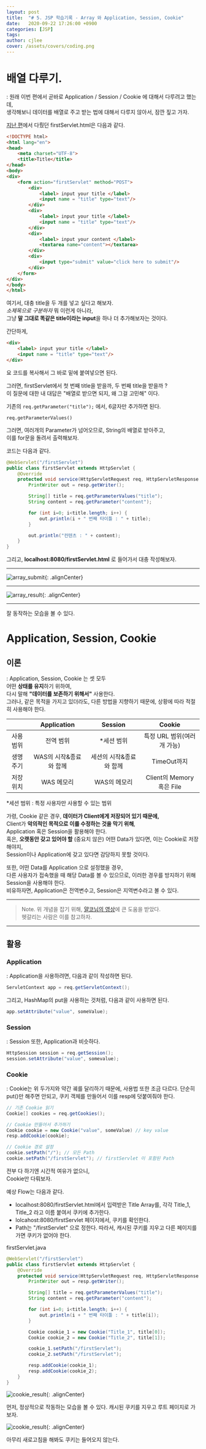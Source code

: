 ```yaml
---
layout: post
title:  "# 5. JSP 학습기록 - Array 와 Application, Session, Cookie"
date:   2020-09-22 17:26:00 +0900
categories: [JSP]
tags: 
author: cjlee
cover: /assets/covers/coding.png
---
```


# 배열 다루기.
: 원래 이번 편에서 곧바로 Application / Session / Cookie 에 대해서 다루려고 했는데,  
생각해보니 데이터를 배열로 주고 받는 법에 대해서 다루지 않아서, 잠깐 짚고 가자.

[지난 편](http://cjlee38.github.io/jsp/jsp_learning_04)에서 다뤘던 firstServlet.html은 다음과 같다.
```html
<!DOCTYPE html>
<html lang="en">
<head>
    <meta charset="UTF-8">
    <title>Title</title>
</head>
<body>
<div>
    <form action="firstServlet" method="POST">
        <div>
            <label> input your title </label>
            <input name = "title" type="text"/>
        </div>
        <div>
            <label> input your title </label>
            <input name = "title" type="text"/>
        </div>
        <div>
            <label> input your content </label>
            <textarea name="content"></textarea>
        </div>
        <div>
            <input type="submit" value="click here to submit"/>
        </div>
    </form>
</div>
</body>
</html>
```
여기서, 대충 title을 두 개를 넣고 싶다고 해보자.  
*소제목으로 구분하자* 뭐 이런게 아니라,   
그냥 **말 그대로 똑같은 title이라는 input**을 하나 더 추가해보자는 것이다.

간단하게, 

```html
<div>
    <label> input your title </label>
    <input name = "title" type="text"/>
</div>

```
요 코드를 복사해서 그 바로 밑에 붙여넣으면 된다.

그러면, firstServlet에서 첫 번째 title을 받을까, 두 번째 title을 받을까 ?  
이 질문에 대한 내 대답은 "배열로 받으면 되지, 왜 그걸 고민해" 이다.

기존의 `req.getParameter("title");` 에서, 6글자만 추가하면 된다.  

`req.getParameterValues()`  

그러면, 여러개의 Parameter가 넘어오므로, String의 배열로 받아주고,  
이를 for문을 돌려서 출력해보자.

코드는 다음과 같다.

```java
@WebServlet("/firstServlet")
public class firstServlet extends HttpServlet {
    @Override
    protected void service(HttpServletRequest req, HttpServletResponse resp) throws ServletException, IOException {
        PrintWriter out = resp.getWriter();

        String[] title = req.getParameterValues("title");
        String content = req.getParameter("content");

        for (int i=0; i<title.length; i++) {
            out.println(i + " 번째 타이틀 : " + title);
        }

        out.println("컨텐츠 : " + content);
    }
}

```

그리고, **localhost:8080/firstServlet.html** 로 들어가서 대충 작성해보자.  

---

![array_submit](/assets/images/2020-09-22-19-55-14_2020-09-22-jsp_learning_05.md.png){: .alignCenter}

---

![array_result](/assets/images/2020-09-22-19-55-02_2020-09-22-jsp_learning_05.md.png){: .alignCenter}

---

잘 동작하는 모습을 볼 수 있다.

# Application, Session, Cookie
## 이론
: Application, Session, Cookie 는 셋 모두   
어떤 **상태를 유지**하기 위하여,   
다시 말해 **"데이터를 보존하기 위해서"** 사용한다.    
그러나, 같은 목적을 가지고 있더라도, 다른 방법을 지향하기 때문에, 상황에 따라 적절히 사용해야 한다.


| |Application|Session|Cookie|
|:--:|:--:|:--:|:--:|
|사용범위| 전역 범위 | *세션 범위 | 특정 URL 범위(여러 개 가능) |
|생명주기| WAS의 시작&종료와 함께 | 세션의 시작&종료와 함께 | TimeOut까지 |
|저장위치| WAS 메모리 | WAS의 메모리 | Client의 Memory 혹은 File |

*세션 범위 : 특정 사용자만 사용할 수 있는 범위

가령, Cookie 같은 경우, **데이터가 Client에게 저장되어 있기 때문에,**  
Client가 **악의적인 목적으로 이를 수정하는 것을 막기 위해**,  
Application 혹은 Session을 활용해야 한다.  
혹은, **오랫동안 갖고 있어야 할** (중요치 않은) 어떤 Data가 있다면, 이는 Cookie로 저장해야지,   
Session이나 Application에 갖고 있다면 감당하지 못할 것이다.  

또한, 어떤 Data를 Application 으로 설정했을 경우,  
다른 사용자가 접속했을 때 해당 Data를 볼 수 있으므로, 이러한 경우를 방지하기 위해  
Session을 사용해야 한다.  
비유하자면, Application은 전역변수고, Session은 지역변수라고 볼 수 있다.

___ 

> Note. 위 개념을 잡기 위해, [얄코님의 영상](https://youtu.be/OpoVuwxGRDI)에 큰 도움을 받았다.  
> 헷갈리는 사람은 이를 참고하자.

---

## 활용
### Application
: Application을 사용하려면, 다음과 같이 작성하면 된다.  
```java
ServletContext app = req.getServletContext();
```
그리고, HashMap의 put을 사용하는 것처럼, 다음과 같이 사용하면 된다.  
```java
app.setAttribute("value", someValue);
```

### Session
: Session 또한, Application과 비슷하다.
```java
HttpSession session = req.getSession();
session.setAttribute("value", somevalue);
```

### Cookie
: Cookie는 위 두가지와 약간 궤를 달리하기 때문에, 사용법 또한 조금 다르다.
단순히 put()만 해주면 안되고, 쿠키 객체를 만들어서 이를 resp에 덧붙여줘야 한다.
```java
// 기존 Cookie 읽기
Cookie[] cookies = req.getCookies();

// Cookie 만들어서 추가하기
Cookie cookie = new Cookie("value", someValue) // key value
resp.addCookie(cookie);

// Cookie 경로 설정
cookie.setPath("/"); // 모든 Path
cookie.setPath("/firstServlet"); // firstServlet 이 포함된 Path
```

전부 다 하기엔 시간적 여유가 없으니,  
Cookie만 다뤄보자.

예상 Flow는 다음과 같다.

* localhost:8080/firstServlet.html에서 입력받은 Title Array를, 각각 Title_1, Title_2 라고 이름 붙여서 쿠키에 추가한다.
* lolcahost:8080/firstServlet 페이지에서, 쿠키를 확인한다.
* Path는 "/firstServlet" 으로 정한다. 따라서, 캐시된 쿠키를 지우고 다른 페이지를 가면 쿠키가 없어야 한다.

firstServlet.java
```java
@WebServlet("/firstServlet")
public class firstServlet extends HttpServlet {
    @Override
    protected void service(HttpServletRequest req, HttpServletResponse resp) throws ServletException, IOException {
        PrintWriter out = resp.getWriter();

        String[] title = req.getParameterValues("title");
        String content = req.getParameter("content");

        for (int i=0; i<title.length; i++) {
            out.println(i + " 번째 타이틀 : " + title[i]);
        }

        Cookie cookie_1 = new Cookie("Title_1", title[0]);
        Cookie cookie_2 = new Cookie("Title_2", title[1]);

        cookie_1.setPath("/firstServlet");
        cookie_2.setPath("/firstServlet");

        resp.addCookie(cookie_1);
        resp.addCookie(cookie_2);
    }
}
```

![cookie_result](/assets/images/2020-09-22-20-34-59_2020-09-22-jsp_learning_05.md.png){: .alignCenter}

먼저, 정상적으로 작동하는 모습을 볼 수 있다.
캐시된 쿠키를 지우고 루트 페이지로 가보자.

![cookie_result](/assets/images/2020-09-22-20-37-41_2020-09-22-jsp_learning_05.md.png){: .alignCenter}

아무리 새로고침을 해봐도 쿠키는 들어오지 않는다.

